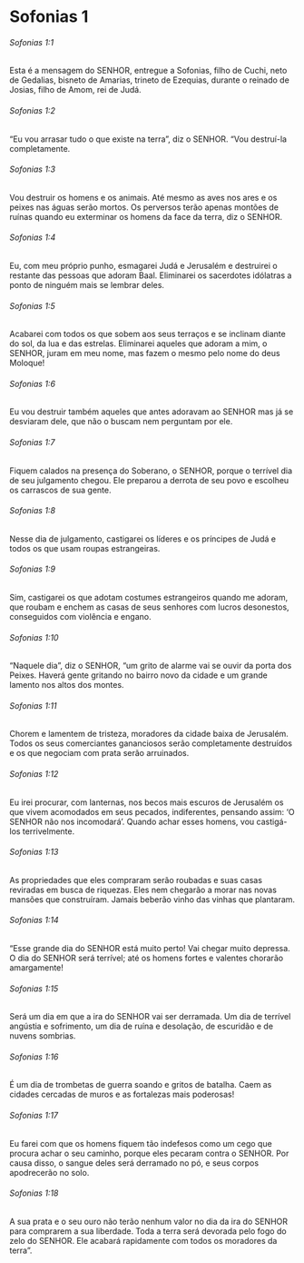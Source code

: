 # Sofonias 1

###### Sofonias 1:1

Esta é a mensagem do SENHOR, entregue a Sofonias, filho de Cuchi, neto de Gedalias, bisneto de Amarias, trineto de Ezequias, durante o reinado de Josias, filho de Amom, rei de Judá.

###### Sofonias 1:2

“Eu vou arrasar tudo o que existe na terra”, diz o SENHOR. “Vou destruí-la completamente.

###### Sofonias 1:3

Vou destruir os homens e os animais. Até mesmo as aves nos ares e os peixes nas águas serão mortos. Os perversos terão apenas montões de ruínas quando eu exterminar os homens da face da terra, diz o SENHOR.

###### Sofonias 1:4

Eu, com meu próprio punho, esmagarei Judá e Jerusalém e destruirei o restante das pessoas que adoram Baal. Eliminarei os sacerdotes idólatras a ponto de ninguém mais se lembrar deles.

###### Sofonias 1:5

Acabarei com todos os que sobem aos seus terraços e se inclinam diante do sol, da lua e das estrelas. Eliminarei aqueles que adoram a mim, o SENHOR, juram em meu nome, mas fazem o mesmo pelo nome do deus Moloque!

###### Sofonias 1:6

Eu vou destruir também aqueles que antes adoravam ao SENHOR mas já se desviaram dele, que não o buscam nem perguntam por ele.

###### Sofonias 1:7

Fiquem calados na presença do Soberano, o SENHOR, porque o terrível dia de seu julgamento chegou. Ele preparou a derrota de seu povo e escolheu os carrascos de sua gente.

###### Sofonias 1:8

Nesse dia de julgamento, castigarei os líderes e os príncipes de Judá e todos os que usam roupas estrangeiras.

###### Sofonias 1:9

Sim, castigarei os que adotam costumes estrangeiros quando me adoram, que roubam e enchem as casas de seus senhores com lucros desonestos, conseguidos com violência e engano.

###### Sofonias 1:10

“Naquele dia”, diz o SENHOR, “um grito de alarme vai se ouvir da porta dos Peixes. Haverá gente gritando no bairro novo da cidade e um grande lamento nos altos dos montes.

###### Sofonias 1:11

Chorem e lamentem de tristeza, moradores da cidade baixa de Jerusalém. Todos os seus comerciantes gananciosos serão completamente destruídos e os que negociam com prata serão arruinados.

###### Sofonias 1:12

Eu irei procurar, com lanternas, nos becos mais escuros de Jerusalém os que vivem acomodados em seus pecados, indiferentes, pensando assim: ‘O SENHOR não nos incomodará’. Quando achar esses homens, vou castigá-los terrivelmente.

###### Sofonias 1:13

As propriedades que eles compraram serão roubadas e suas casas reviradas em busca de riquezas. Eles nem chegarão a morar nas novas mansões que construíram. Jamais beberão vinho das vinhas que plantaram.

###### Sofonias 1:14

“Esse grande dia do SENHOR está muito perto! Vai chegar muito depressa. O dia do SENHOR será terrível; até os homens fortes e valentes chorarão amargamente!

###### Sofonias 1:15

Será um dia em que a ira do SENHOR vai ser derramada. Um dia de terrível angústia e sofrimento, um dia de ruína e desolação, de escuridão e de nuvens sombrias.

###### Sofonias 1:16

É um dia de trombetas de guerra soando e gritos de batalha. Caem as cidades cercadas de muros e as fortalezas mais poderosas!

###### Sofonias 1:17

Eu farei com que os homens fiquem tão indefesos como um cego que procura achar o seu caminho, porque eles pecaram contra o SENHOR. Por causa disso, o sangue deles será derramado no pó, e seus corpos apodrecerão no solo.

###### Sofonias 1:18

A sua prata e o seu ouro não terão nenhum valor no dia da ira do SENHOR para comprarem a sua liberdade. Toda a terra será devorada pelo fogo do zelo do SENHOR. Ele acabará rapidamente com todos os moradores da terra”.

